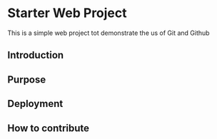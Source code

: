 # Starter Web Project

This is a simple web project tot demonstrate the us of
Git and Github

## Introduction

## Purpose

## Deployment

## How to contribute